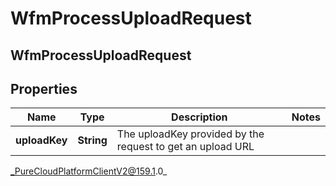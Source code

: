 # WfmProcessUploadRequest

## WfmProcessUploadRequest

## Properties

|Name | Type | Description | Notes|
|------------ | ------------- | ------------- | -------------|
| **uploadKey** | **String** | The uploadKey provided by the request to get an upload URL | |



_PureCloudPlatformClientV2@159.1.0_
